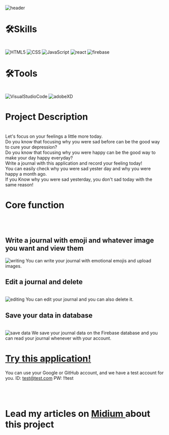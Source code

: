 ![header](https://capsule-render.vercel.app/api?type=waving&color=91b1a2&height=300&section=header&text=EMOTION%20JOURNAL&fontSize=70&fontColor=fff)



# 🛠Skills
<br>
<img alt="HTML5" src ="https://img.shields.io/badge/HTML5-E34F26.svg?&style=for-the-badge&logo=HTML5&logoColor=fff"/>
<img alt="CSS" src ="https://img.shields.io/badge/CSS-F43059.svg?&style=for-the-badge&logo=CSSWizardry&logoColor=fff"/>
<img alt="JavaScript" src ="https://img.shields.io/badge/JavaScript-F7DF1E.svg?&style=for-the-badge&logo=JavaScript&logoColor=fff"/>
<img alt="react" src="https://img.shields.io/badge/React-20232A?style=for-the-badge&logo=react&logoColor=61DAFB"/>
<img alt="firebase" src="https://img.shields.io/badge/firebase-ffca28?style=for-the-badge&logo=firebase&logoColor=black" />
<br>
  

# 🛠Tools
<br>
<img alt="VisualStudioCode" src ="https://img.shields.io/badge/VisualStudioCode-007ACC.svg?&style=for-the-badge&logo=Visual Studio Code&logoColor=fff"/>
<img alt="adobeXD" src="https://img.shields.io/badge/Adobe%20XD-470137?style=for-the-badge&logo=Adobe%20XD&logoColor=#FF61F6" />
<br>

# Project Description 
<br>
Let's focus on your feelings a little more today. <br>
Do you know that focusing why you were sad before can be the good way to cure your depression? <br>
Do you know that focusing why you were happy can be the good way to make your day happy everyday? <br>
Write a journal with this application and record your feeling today! <br>
You can easily check why you were sad yester day and why you were happy a month ago. <br>
If you Know why you were sad yesterday, you don't sad today with the same reason!


# Core function 
<br>
<br>

## Write a journal with emoji and whatever image you want and view them
<img alt="writing" src="https://res.cloudinary.com/nara9709/image/upload/v1667201738/wrting_view_fqfnyx.gif" />
You can write your journal with emotional emojis and upload images.


## Edit a journal and delete
<br>
<img alt="editing" src="https://res.cloudinary.com/nara9709/image/upload/v1667201731/delete_edit_b2irbw.gif" />
You can edit your journal and you can also delete it.

## Save your data in database
<br>
<img alt="save data" src="https://res.cloudinary.com/nara9709/image/upload/v1667202383/savedata_il6mi6.gif" />
We save your journal data on the Firebase database and you can read your journal whenever with your account.


# <a href="https://emotionjournal.netlify.app/"> Try this application! </a>
You can use your Google or GitHub account, and we have a test account for you.
ID: test@test.com
PW: !!test

<br>
<br>

# Lead my articles on <a href="https://medium.com/@worldkr19/list/emotion-journal-project-reactjs-e7dc079f6ecc"> Midium </a> about this project
